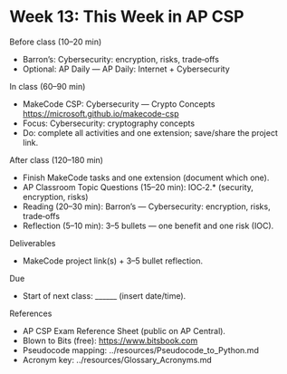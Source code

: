 # Week 13: This Week in AP CSP

Before class (10–20 min)
- Barron’s: Cybersecurity: encryption, risks, trade‑offs
- Optional: AP Daily — AP Daily: Internet + Cybersecurity

In class (60–90 min)
- MakeCode CSP: Cybersecurity — Crypto Concepts
  https://microsoft.github.io/makecode-csp
- Focus: Cybersecurity: cryptography concepts
- Do: complete all activities and one extension; save/share the project link.

After class (120–180 min)
- Finish MakeCode tasks and one extension (document which one).
- AP Classroom Topic Questions (15–20 min): IOC‑2.* (security, encryption, risks)
- Reading (20–30 min): Barron’s — Cybersecurity: encryption, risks, trade‑offs
- Reflection (5–10 min): 3–5 bullets — one benefit and one risk (IOC).

Deliverables
- MakeCode project link(s) + 3–5 bullet reflection.

Due
- Start of next class: ______ (insert date/time).

References
- AP CSP Exam Reference Sheet (public on AP Central).
- Blown to Bits (free): https://www.bitsbook.com
- Pseudocode mapping: ../resources/Pseudocode_to_Python.md
- Acronym key: ../resources/Glossary_Acronyms.md

